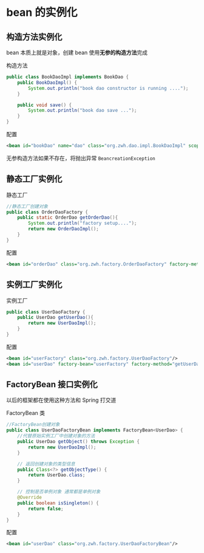 # bean 的实例化

## 构造方法实例化

bean 本质上就是对象，创建 bean 使用**无参的构造方法**完成

构造方法

```java
public class BookDaoImpl implements BookDao {
    public BookDaoImpl() {
        System.out.println("book dao constructor is running ....");
    }

    public void save() {
        System.out.println("book dao save ...");
    }
}
```

配置

```xml
<bean id="bookDao" name="dao" class="org.zwh.dao.impl.BookDaoImpl" scope="prototype"/>
```

无参构造方法如果不存在，将抛出异常 `BeancreationException`

## 静态工厂实例化

静态工厂

```java
//静态工厂创建对象
public class OrderDaoFactory {
    public static OrderDao getOrderDao(){
        System.out.println("factory setup....");
        return new OrderDaoImpl();
    }
}
```

配置

```xml
<bean id="orderDao" class="org.zwh.factory.OrderDaoFactory" factory-method="getOrderDao"/>
```

## 实例工厂实例化

实例工厂

```java
public class UserDaoFactory {
    public UserDao getUserDao(){
        return new UserDaoImpl();
    }
}
```

配置

```xml
<bean id="userFactory" class="org.zwh.factory.UserDaoFactory"/>
<bean id="userDao" factory-bean="userFactory" factory-method="getUserDao"/>
```

## FactoryBean<T> 接口实例化

以后的框架都在使用这种方法和 Spring 打交道

FactoryBean 类

```java
//FactoryBean创建对象
public class UserDaoFactoryBean implements FactoryBean<UserDao> {
    //代替原始实例工厂中创建对象的方法
    public UserDao getObject() throws Exception {
        return new UserDaoImpl();
    }

    // 返回创建对象的类型信息
    public Class<?> getObjectType() {
        return UserDao.class;
    }

    // 控制是否单例对象 通常都是单例对象
    @Override
    public boolean isSingleton() {
        return false;
    }
}
```

配置

```xml
<bean id="userDao" class="org.zwh.factory.UserDaoFactoryBean"/>
```








